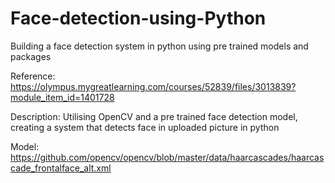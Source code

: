 # Face-detection-using-Python
Building a face detection system in python using pre trained models and packages

Reference:
https://olympus.mygreatlearning.com/courses/52839/files/3013839?module_item_id=1401728

Description:
Utilising OpenCV and a pre trained face detection model, creating a system that detects face in uploaded picture in python

Model:
https://github.com/opencv/opencv/blob/master/data/haarcascades/haarcascade_frontalface_alt.xml

